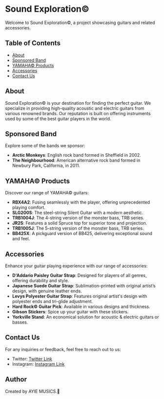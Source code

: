 # Sound Exploration©

Welcome to Sound Exploration©, a project showcasing guitars and related accessories.

## Table of Contents

- [About](#about)
- [Sponsored Band](#band)
- [YAMAHA© Products](#yamaha)
- [Accessories](#accessories)
- [Contact Us](#contact)

## About

Sound Exploration© is your destination for finding the perfect guitar. We specialize in providing high-quality acoustic and electric guitars from various renowned brands. Our reputation is built on offering instruments used by some of the best guitar players in the world.

## Sponsored Band

Explore some of the bands we sponsor:

- **Arctic Monkeys**: English rock band formed in Sheffield in 2002.
- **The Neighbourhood**: American alternative rock band formed in Newbury Park, California, in 2011.

## YAMAHA© Products

Discover our range of YAMAHA© guitars:

- **RBX4A2**: Fusing seamlessly with the player, offering unprecedented playing comfort.
- **SLG200S**: The steel-string Silent Guitar with a modern aesthetic.
- **TRB1004J**: The 4-string version of the monster bass, TRB series.
- **JR2S**: Features a solid Spruce top for superior tone and projection.
- **TRB1005J**: The 5-string version of the monster bass, TRB series.
- **BB425X**: A pickguard version of BB425, delivering exceptional sound and feel.

## Accessories

Enhance your guitar playing experience with our range of accessories:

- **D'Addario Paisley Guitar Strap**: Designed for players of all genres, offering durability and style.
- **Japanese Suede Guitar Strap**: Sublimation-printed with original artist’s design, with genuine leather ends.
- **Levys Polyester Guitar Strap**: Features original artist's design with polyester ends and tri-glide adjustment.
- **Hard Rock© Guitar Pick**: Available in various designs and thickness.
- **Gibson Stickers**: Spice up your guitar with these stickers.
- **Yorkville Stand**: An economical solution for acoustic & electric guitars or basses.

## Contact Us

For any inquiries or feedback, feel free to reach out to us:

- Twitter: [Twitter Link](https://twitter.com/FitrieAyie)
- Instagram: [Instagram Link](https://www.instagram.com/fitrie.ayie/)

## Author

Created by AYIE MUSICS.🎸
